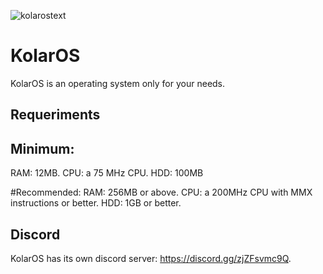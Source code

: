 ![kolarostext](https://user-images.githubusercontent.com/109924369/209975051-750f239b-e3b1-4fbd-80b4-8a02f642f95d.png)

# KolarOS
KolarOS is an operating system only for your needs.

## Requeriments

## Minimum:
RAM: 12MB.
CPU: a 75 MHz CPU.
HDD: 100MB

#Recommended:
RAM: 256MB or above.
CPU: a 200MHz CPU with MMX instructions or better.
HDD: 1GB or better.

## Discord

KolarOS has its own discord server: https://discord.gg/zjZFsvmc9Q.
